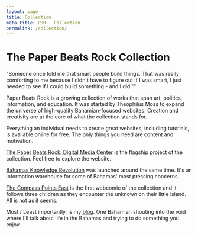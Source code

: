 ```yaml
---
layout: page
title: Collection
meta_title: PBR - Collection
permalink: /collection/
---
```

# The Paper Beats Rock Collection

>
"Someone once told me that smart people build things. That was really comforting to me because I didn't have to figure out if I was smart, I just needed to see if I could build something - and I did.""

Paper Beats Rock is a growing collection of works that span art, politics, information, and education. It was started by Theophilus Moss to expand the universe of high-quality Bahamian-focused websites. Creation and creativity are at the core of what the collection stands for.

Everything an individual needs to create great websites, including tutorials, is available online for free. The only things you need are content and motivation. 

[The Paper Beats Rock: Digital Media Center][1] is the flagship project of the collection. Feel free to explore the website.

[Bahamas Knowledge Revolution][2] was launched around the same time. It's an information warehouse for some of Bahamas' most pressing concerns.

[The Compass Points East][3] is the first webcomic of the collection and it follows three children as they encounter the unknown on their little island. All is not as it seems.

Most / Least importantly, is my [blog][4]. One Bahamian shouting into the void where I'll talk about life in the Bahamas and trying to do something you enjoy.

[1]: http://tmoss4.github.io/pbr/
[2]: http://tmoss4.github.io/bkr/
[3]: http://tmoss4.github.io/tcpe/ 
[4]: http://tmoss4.github.io/